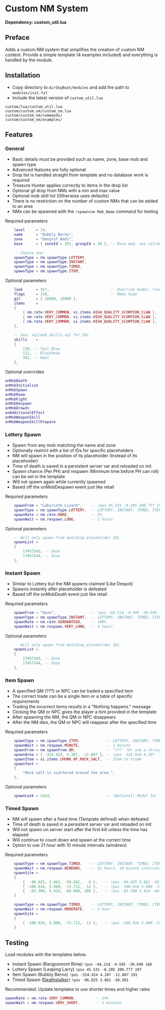 # Custom NM System
**Dependency: custom_util.lua**

## Preface

Adds a custom NM system that simplifies the creation of custom NM content.
Provide a simple template (4 examples included) and everything is handled by the module.


## Installation

* Copy directory to `AirSkyBoat/modules` and add the path to `modules/init.txt`
* Include the latest version of `custom_util.lua`
```
custom/lua/custom_util.lua
custom/custom_nm/custom_nm.lua
custom/custom_nm/commands/
custom/custom_nm/examples/
```


## Features

### General
* Basic details must be provided such as name, zone, base mob and spawn type
* Advanced features are fully optional 
* Drop list is handled straight from template and no database work is required
* Treasure Hunter applies correctly to items in the drop list
* Optional gil drop from NMs with a min and max value
* Optional mob skill list (Otherwise uses defaults)
* There is no restriction on the number of custom NMs that can be added to an area
* NMs can be spawned with the `!spawncnm Mob_Name` command for testing

Required parameters
```lua
    level     = 14,
    name      = "Bubbly Berno",
    zone      = "Dangruf_Wadi",
    base      = { zoneId = 191, groupId = 18 }, -- Base mob, see sql/mob_groups.sql
    
    -- Choose one:
    spawnType = nm.spawnType.LOTTERY,
    spawnType = nm.spawnType.INSTANT,
    spawnType = nm.spawnType.TIMED,
    spawnType = nm.spawnType.ITEM,
```

Optional parameters
```lua
    look      = 357,                            -- Override model, find these with !getmodelid
    flags     = 159,                            -- Make huge
    gil       = { 10000, 15000 },
    items     =
    {
        { nm.rate.VERY_COMMON, xi.items.HIGH_QUALITY_SCORPION_CLAW }, -- 24%
        { nm.rate.VERY_COMMON, xi.items.HIGH_QUALITY_SCORPION_CLAW }, -- 24%
        { nm.rate.VERY_COMMON, xi.items.HIGH_QUALITY_SCORPION_CLAW }, -- 24%
    },

    -- See: sql/mob_skills.sql for IDs
    skills    =
    {
        110, -- Tail Blow
        112, -- Blockhead
        762, -- Howl
    },
```

Optional overrrides
```lua
onMobDeath
onMobInitialize
onMobSpawn
onMobRoam
onMobFight
onMobDespawn
onMobDrawIn
onAdditionalEffect
onMobWeaponSkill
onMobWeaponSkillPrepare
```

### Lottery Spawn
* Spawn from any mob matching the name and zone
* Optionally restrict with a list of IDs for specific placeholders
* NM will spawn in the position of its placeholder (Instead of its placeholder)
* Time of death is saved in a persistent server var and reloaded on init
* Spawn chance (Per PH) and respawn (Minimum time before PH can roll) can be set in the template 
* Will not spawn again while currently spawned
* Based off the onMobDespawn event just like retail

Required parameters
```lua
    spawnFrom = "Labyrinth_Lizard",    -- !pos 45.531 -0.205 200.777 197
    spawnType = nm.spawnType.LOTTERY,  -- LOTTERY, INSTANT, TIMED, ITEM
    spawnRate = nm.rate.RARE,          -- 5%
    spawnWait = nm.respawn.LONG,       -- 2 hours
```

Optional parameters
```lua
    -- Will only spawn from matching placeholder IDs
    spawnList =
    {
        17457243, -- Ooze
        17457244, -- Ooze
    },
```

### Instant Spawn
* Similar to Lottery but the NM spawns claimed (Like Despot)
* Spawns instantly after placeholder is defeated
* Based off the onMobDeath event just like retail

Required parameters
```lua
    spawnFrom = "Ooze",                -- !pos -64.214 -9.595 -30.690 166
    spawnType = nm.spawnType.INSTANT,  -- LOTTERY, INSTANT, TIMED, ITEM
    spawnRate = nm.rate.GUARANTEED,    -- 100%
    spawnWait = nm.respawn.VERY_LONG,  -- 4 hours
```

Optional parameters
```lua
    -- Will only spawn from matching placeholder IDs
    spawnList =
    {
        17457243, -- Ooze
        17457244, -- Ooze
    },
```

### Item Spawn
* A specified QM (???) or NPC can be traded a specified item
* The correct trade can be a single item or a table of specific requirements
* Trading the incorrect items results in a "Nothing happens." message
* Clicking the QM or NPC gives the player a hint provided in the template
* After spawning the NM, the QM or NPC disappears
* After the NM dies, the QM or NPC will reappear after the specified time

Required parameters
```lua
    spawnType = nm.spawnType.ITEM,            -- LOTTERY, INSTANT, TIMED, ITEM
    spawnWait = nm.respawn.MINUTE,            -- 1 minute
    spawnFrom = nm.spawnFrom.QM,              -- "???" (Or use a string)
    spawnArea = { -324.924, 4.287, -12.887 }, -- !pos -324.924 4.287 -12.887 191
    spawnItem = xi.items.CHUNK_OF_ROCK_SALT,  -- Item to trade
    spawnText =
    {
        "Rock salt is scattered around the area.",
    },
```

Optional parameters
```lua
    spawnLook = 2424,                         -- (Optional) Model for ???
```


### Timed Spawn

* NM will spawn after a fixed time (Template defined) when defeated
* Time of death is saved in a persistent server var and reloaded on init
* Will not spawn on server start after the first kill unless the time has elapsed
* Will continue to count down and spawn at the correct time
* Option to use 21 hour with 10 minute intervals (windows)

Required parameters
```lua
    spawnType = nm.spawnType.TIMED,    -- LOTTERY, INSTANT, TIMED, ITEM
    spawnWait = nm.respawn.WINDOWS,    -- 21 hours, 10 minute intervals
    spawnSite =
    {
        {  -96.025, 3.862, -58.581,   0 },   -- !pos -96.025 3.862 -58.581
        { -100.916, 5.000, -72.712,  12 },   -- !pos -100.916 5.000 -72.712
        {  -83.308, 5.414, -68.988, 200 },   -- !pos -83.308 5.414 -68.988
    }
```
```lua
    spawnType = nm.spawnType.TIMED,    -- LOTTERY, INSTANT, TIMED, ITEM
    spawnWait = nm.respawn.MODERATE,   -- 1 hour
    spawnSite =
    {
        { -100.916, 5.000, -72.712,  12 },   -- !pos -100.916 5.000 -72.712
    }
```


## Testing

Load modules with the templates below.

* Instant Spawn (Rangoomont Rime) `!pos -64.214 -9.595 -30.690 166`
* Lottery Spawn (Leaping Larry) `!pos 45.531 -0.205 200.777 197`
* Item Spawn (Bubbly Berno) `!pos -324.924 4.287 -12.887 191`
* Timed Spawn ([Deathstalker](https://en.wikipedia.org/wiki/Deathstalker)) `!pos -96.025 3.862 -58.581`

Recommended: Update templates to use shorter times and higher rates
```lua
spawnRate = nm.rate.VERY_COMMON,         -- 24%
spawnWait = nm.respawn.VERY_SHORT,       -- 5 minutes
```
